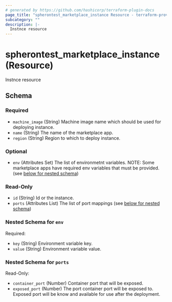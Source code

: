 ```yaml
---
# generated by https://github.com/hashicorp/terraform-plugin-docs
page_title: "spherontest_marketplace_instance Resource - terraform-provider-spherontest"
subcategory: ""
description: |-
  Instnce resource
---
```


# spherontest_marketplace_instance (Resource)

Instnce resource



<!-- schema generated by tfplugindocs -->
## Schema

### Required

- `machine_image` (String) Machine image name which should be used for deploying instance.
- `name` (String) The name of the marketplace app.
- `region` (String) Region to which to deploy instance.

### Optional

- `env` (Attributes Set) The list of environmetnt variables. NOTE: Some marketplace apps have required env variables that must be provided. (see [below for nested schema](#nestedatt--env))

### Read-Only

- `id` (String) Id or the instance.
- `ports` (Attributes List) The list of port mappings (see [below for nested schema](#nestedatt--ports))

<a id="nestedatt--env"></a>
### Nested Schema for `env`

Required:

- `key` (String) Environment variable key.
- `value` (String) Environment variable value.


<a id="nestedatt--ports"></a>
### Nested Schema for `ports`

Read-Only:

- `container_port` (Number) Container port that will be exposed.
- `exposed_port` (Number) The port container port will be exposed to. Exposed port will be know and available for use after the deployment.


